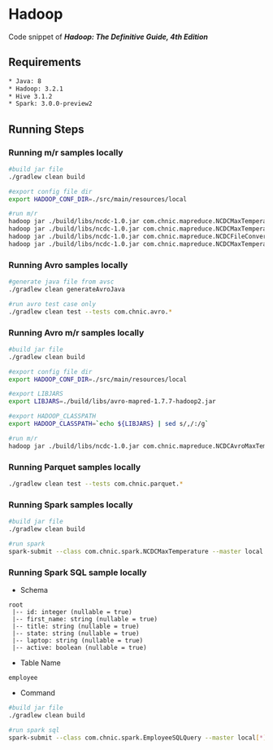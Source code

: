 # Hadoop
Code snippet of **_Hadoop: The Definitive Guide, 4th Edition_**

## Requirements
``` bash
* Java: 8
* Hadoop: 3.2.1
* Hive 3.1.2
* Spark: 3.0.0-preview2
```

## Running Steps
### Running m/r samples locally
```bash
#build jar file
./gradlew clean build

#export config file dir
export HADOOP_CONF_DIR=./src/main/resources/local

#run m/r
hadoop jar ./build/libs/ncdc-1.0.jar com.chnic.mapreduce.NCDCMaxTemperature './src/test/resources/190*.gz' ./out
hadoop jar ./build/libs/ncdc-1.0.jar com.chnic.mapreduce.NCDCMaxTemperatureCompression ./src/test/resources/1901 ./out
hadoop jar ./build/libs/ncdc-1.0.jar com.chnic.mapreduce.NCDCFileConverter ./src/test/resources/1901 ./out
hadoop jar ./build/libs/ncdc-1.0.jar com.chnic.mapreduce.NCDCMaxTemperatureSortedByMapper './src/test/resources/190*.gz' ./out
```

### Running Avro samples locally
```bash
#generate java file from avsc 
./gradlew clean generateAvroJava

#run avro test case only 
./gradlew clean test --tests com.chnic.avro.*
```

### Running Avro m/r samples locally
```bash
#build jar file
./gradlew clean build

#export config file dir
export HADOOP_CONF_DIR=./src/main/resources/local

#export LIBJARS
export LIBJARS=./build/libs/avro-mapred-1.7.7-hadoop2.jar

#export HADOOP_CLASSPATH
export HADOOP_CLASSPATH=`echo ${LIBJARS} | sed s/,/:/g`

#run m/r
hadoop jar ./build/libs/ncdc-1.0.jar com.chnic.mapreduce.NCDCAvroMaxTemperature -libjars ${LIBJARS} './src/test/resources/190*.gz' ./out
```

### Running Parquet samples locally
```bash
./gradlew clean test --tests com.chnic.parquet.*
```

### Running Spark samples locally
```bash
#build jar file
./gradlew clean build

#run spark
spark-submit --class com.chnic.spark.NCDCMaxTemperature --master local ./build/libs/ncdc-1.0.jar ./src/test/resources/1901 ./out
```

### Running Spark SQL sample locally
- Schema
```
root  
 |-- id: integer (nullable = true)  
 |-- first_name: string (nullable = true)  
 |-- title: string (nullable = true)  
 |-- state: string (nullable = true)  
 |-- laptop: string (nullable = true)  
 |-- active: boolean (nullable = true)  
```
- Table Name  
```
employee
```

- Command
```bash
#build jar file
./gradlew clean build

#run spark sql
spark-submit --class com.chnic.spark.EmployeeSQLQuery --master local[*] ./build/libs/ncdc-1.0.jar ./src/test/resources/employees.csv 'select * from employee where id = 10'
```